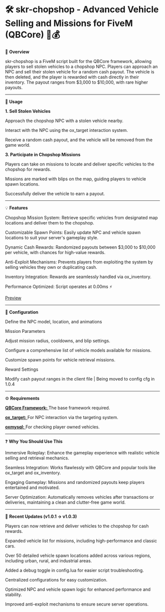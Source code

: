 <h1>🛠️ skr-chopshop - Advanced Vehicle Selling and Missions for FiveM (QBCore) 🚗💰</h1>

📜 **Overview**

   skr-chopshop is a FiveM script built for the QBCore framework, allowing players to sell stolen vehicles to a chopshop NPC. Players can approach an NPC and sell their stolen vehicle for a random cash payout. The vehicle is then deleted, and the player is rewarded with cash directly in their inventory. The payout ranges    from $3,000 to $10,000, with rare higher payouts.

----------------------------------------------------------------------------------

📱 **Usage**

**1. Sell Stolen Vehicles**
   
   Approach the chopshop NPC with a stolen vehicle nearby.

   Interact with the NPC using the ox_target interaction system.

   Receive a random cash payout, and the vehicle will be removed from the game world.

**3. Participate in Chopshop Missions**
   
   Players can take on missions to locate and deliver specific vehicles to the chopshop for rewards.

   Missions are marked with blips on the map, guiding players to vehicle spawn locations.

   Successfully deliver the vehicle to earn a payout.


---------------------------------------------------------------------------------

💡 **Features**

   Chopshop Mission System: Retrieve specific vehicles from designated map locations and deliver them to the chopshop.

   Customizable Spawn Points: Easily update NPC and vehicle spawn locations to suit your server's gameplay style.

   Dynamic Cash Rewards: Randomized payouts between $3,000 to $10,000 per vehicle, with chances for high-value rewards.

   Anti-Exploit Mechanisms: Prevents players from exploiting the system by selling vehicles they own or duplicating cash.

   Inventory Integration: Rewards are seamlessly handled via ox_inventory.

   Performance Optimized: Script operates at 0.00ms ⚡

   [Preview](https://streamable.com/gkdoo5)

----------------------------------------------------------------------------------


🔧 **Configuration**

   Define the NPC model, location, and animations 

   Mission Parameters
   
   Adjust mission radius, cooldowns, and blip settings.

   Configure a comprehensive list of vehicle models available for missions.

   Customize spawn points for vehicle retrieval missions.

   Reward Settings

   Modify cash payout ranges in the client file | Being moved to config cfg in 1.0.4


--------------------------------------------------------------------------------

⚙️ **Requirements**

   [**QBCore Framework:** ](https://github.com/qbcore-framework/qb-core)
      The base framework required.

   [**ox_target:** ](https://github.com/overextended/ox_target)
      For NPC interaction via the targeting system.

   [**oxmysql:** ](https://github.com/overextended/oxmysql)
      For checking player owned vehicles.

---------------------------------------------------------------------------------

❓ **Why You Should Use This**

   Immersive Roleplay: Enhance the gameplay experience with realistic vehicle selling and retrieval mechanics.

   Seamless Integration: Works flawlessly with QBCore and popular tools like ox_target and ox_inventory.

   Engaging Gameplay: Missions and randomized payouts keep players entertained and motivated.

   Server Optimization: Automatically removes vehicles after transactions or deliveries, maintaining a clean and clutter-free game world.

----------------------------------------------------------------------------------------------------------------------------------

📂 **Recent Updates (v1.0.1 → v1.0.3)**

   Players can now retrieve and deliver vehicles to the chopshop for cash rewards.

   Expanded vehicle list for missions, including high-performance and classic cars.

   Over 50 detailed vehicle spawn locations added across various regions, including urban, rural, and industrial areas.

   Added a debug toggle in config.lua for easier script troubleshooting.

   Centralized configurations for easy customization.

   Optimized NPC and vehicle spawn logic for enhanced performance and stability.

   Improved anti-exploit mechanisms to ensure secure server operations.



